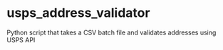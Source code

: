 # usps_address_validator
Python script that takes a CSV batch file and validates addresses using USPS API
